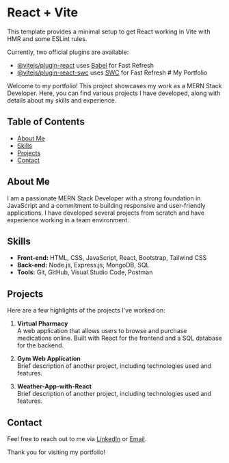 # React + Vite

This template provides a minimal setup to get React working in Vite with HMR and some ESLint rules.

Currently, two official plugins are available:

- [@vitejs/plugin-react](https://github.com/vitejs/vite-plugin-react/blob/main/packages/plugin-react/README.md) uses [Babel](https://babeljs.io/) for Fast Refresh
- [@vitejs/plugin-react-swc](https://github.com/vitejs/vite-plugin-react-swc) uses [SWC](https://swc.rs/) for Fast Refresh
 
 # My Portfolio

Welcome to my portfolio! This project showcases my work as a MERN Stack Developer. Here, you can find various projects I have developed, along with details about my skills and experience.

## Table of Contents

- [About Me](#about-me)
- [Skills](#skills)
- [Projects](#projects)
- [Contact](#contact)

## About Me

I am a passionate MERN Stack Developer with a strong foundation in JavaScript and a commitment to building responsive and user-friendly applications. I have developed several projects from scratch and have experience working in a team environment.

## Skills

- **Front-end:** HTML, CSS, JavaScript, React, Bootstrap, Tailwind CSS
- **Back-end:** Node.js, Express.js, MongoDB, SQL
- **Tools:** Git, GitHub, Visual Studio Code, Postman

## Projects

Here are a few highlights of the projects I've worked on:

1. **Virtual Pharmacy**  
   A web application that allows users to browse and purchase medications online. Built with React for the frontend and a SQL database for the backend.

2. **Gym Web Application**  
   Brief description of another project, including technologies used and features.

3. **Weather-App-with-React**  
   Brief description of another project, including technologies used and features.

## Contact

Feel free to reach out to me via [LinkedIn](https://www.linkedin.com/in/syed-farhan-ali-806a8b230/) or [Email](tofarhanali@gmail.com).

Thank you for visiting my portfolio!
